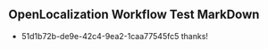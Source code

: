 ## OpenLocalization Workflow Test MarkDown
* 51d1b72b-de9e-42c4-9ea2-1caa77545fc5 thanks!

<!--HONumber=Aug16_HO4-->


